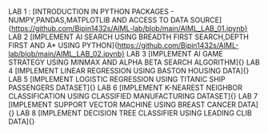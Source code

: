 LAB 1 : [INTRODUCTION IN PYTHON PACKAGES - NUMPY,PANDAS,MATPLOTLIB AND ACCESS TO DATA SOURCE] {https://github.com/Bipin1432s/AIML-lab/blob/main/AIML_LAB_01.ipynb}
LAB 2 [IMPLEMENT AI SEARCH USING BREADTH FIRST SEARCH,DEPTH FIRST AND A* USING PYTHON]{https://github.com/Bipin1432s/AIML-lab/blob/main/AIML_LAB_02.ipynb}
LAB 3 [IMPLEMENT AI GAME STRATEGY USING MINMAX AND ALPHA BETA SEARCH ALGORITHM]{}
LAB 4 [IMPLEMENT LINEAR REGRESSION USING BASTON HOUSING DATA]{}
LAB 5 [IMPLEMENT LOGISTIC REGRESSION USING TITANIC SHIP PASSENGERS DATASET]{}
LAB 6 [IMPLEMENT K-NEAREST NEIGHBOR CLASSIFICATION USING CLASSIFIED MANUFACTURING DATASET]{}
LAB 7 [IMPLEMENT SUPPORT VECTOR MACHINE USING BREAST CANCER DATA]{}
LAB 8 [IMPLEMENT DECISION TREE CLASSIFIER USING LEADING CLIB DATA]{}







